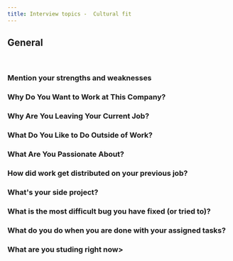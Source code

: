 ```yaml
---
title: Interview topics -  Cultural fit 
---
```


## General

<br />

### Mention your strengths and weaknesses
###  Why Do You Want to Work at This Company?
###  Why Are You Leaving Your Current Job?
### What Do You Like to Do Outside of Work?
### What Are You Passionate About?
### How did work get distributed on your previous job?
### What's your side project?
### What is the most difficult bug you have fixed (or tried to)?
### What do you do when you are done with  your assigned tasks?
### What are you studing right now>
